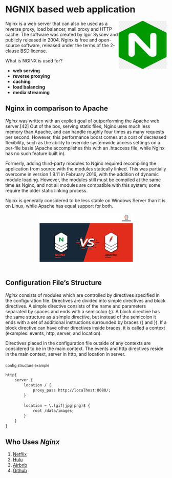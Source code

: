 # NGNIX based web application

<img src="https://github.com/DanilaMartynuk/rebrain-devops-task1-/blob/main/nginx.png" align="right"
     alt="nginx logo" width="150" height="150">

Nginx is a web server that can also be used as a reverse proxy, load balancer, mail proxy and HTTP cache. The software was created by Igor Sysoev and publicly released in 2004. Nginx is free and open-source software, released under the terms of the 2-clause BSD license.

What is NGINX is used for?

* **web serving**
* **reverse proxying**
* **caching**
* **load balancing**
* **media streaming**

## Nginx in comparison to Apache

*Nginx* was written with an explicit goal of outperforming the Apache web server.[42] Out of the box, serving static files, Nginx uses much less memory than Apache, and can handle roughly four times as many requests per second. However, this performance boost comes at a cost of decreased flexibility, such as the ability to override systemwide access settings on a per-file basis (Apache accomplishes this with an .htaccess file, while Nginx has no such feature built in).

Formerly, adding third-party modules to Nginx required recompiling the application from source with the modules statically linked. This was partially overcome in version 1.9.11 in February 2016, with the addition of dynamic module loading. However, the modules still must be compiled at the same time as Nginx, and not all modules are compatible with this system; some require the older static linking process.

Nginx is generally considered to be less stable on Windows Server than it is on Linux, while Apache has equal support for both.

<p align="center">
<img src="https://github.com/DanilaMartynuk/rebrain-devops-task1-/blob/main/nginxvsapache.png"
  alt="Nginx vs apache"
</p>

## **Configuration File’s Structure**

 *Nginx* consists of modules which are controlled by directives specified in the configuration file. Directives are divided into simple directives and block directives. A simple directive consists of the name and parameters separated by spaces and ends with a semicolon (;). A block directive has the same structure as a simple directive, but instead of the semicolon it ends with a set of additional instructions surrounded by braces ({ and }). If a block directive can have other directives inside braces, it is called a context (examples: events, http, server, and location).

Directives placed in the configuration file outside of any contexts are considered to be in the main context. The events and http directives reside in the main context, server in http, and location in server.

<sub> config structure example </sub>
``` 
http{
	server {
	    location / {
	        proxy_pass http://localhost:8080/;
	    }
	
	    location ~ \.(gif|jpg|png)$ {
	        root /data/images;
	    }
	}
}
```


## Who Uses *Nginx*

1. [Netflix](https://www.netflix.com)
2. [Hulu](https://www.hulu.com)
3. [Airbnb](https://www.airbnb.com)
4. [Github](https://github.com) 

